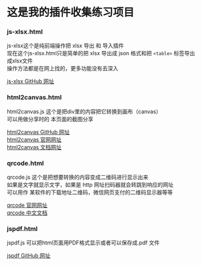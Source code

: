 # 这是我的插件收集练习项目
### js-xlsx.html
js-xlsx这个是纯前端操作把 xlsx 导出 和 导入插件  
现在这个js-xlsx.html只是简单的把 xlsx 导出成 json 格式和把 `<table>` 标签导出成xlsx文件  
操作方法都是在网上找的，更多功能没有去深入  

[js-xlsx GitHub 网址](https://github.com/SheetJS/js-xlsx)  

### html2canvas.html
html2canvas.js 这个是把div里的内容把它转换到画布（canvas）  
可以用做分享时的 本页面的截图分享  

[html2canvas GitHub 网址](https://github.com/niklasvh/html2canvas/)  
[html2canvas 官网网址](http://html2canvas.hertzen.com/)  
[html2canvas 文档网址](http://html2canvas.hertzen.com/configuration)

### qrcode.html
qrcode.js 这个是把想要转换的内容变成二维码进行显示出来  
如果是文字就显示文字，如果是 http 网址扫码器就会转跳到响应的网址  
可以用作 某软件的下载地址二维码，微信网页支付的二维码显示器等等  

[qrcode 官网网址](http://davidshimjs.github.io/qrcodejs/)  
[qrcode 中文文档](http://code.ciaoca.com/javascript/qrcode/)  

### jspdf.html
jspdf.js 可以把html页面用PDF格式显示或者可以保存成.pdf 文件

[jspdf GitHub 网址](https://github.com/MrRio/jsPDF)  